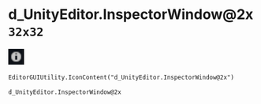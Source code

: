 # d_UnityEditor.InspectorWindow@2x `32x32`
<img src="/img/d_UnityEditor.InspectorWindow.png" width=32 height=32>

``` CSharp
EditorGUIUtility.IconContent("d_UnityEditor.InspectorWindow@2x")
```
```
d_UnityEditor.InspectorWindow@2x
```
